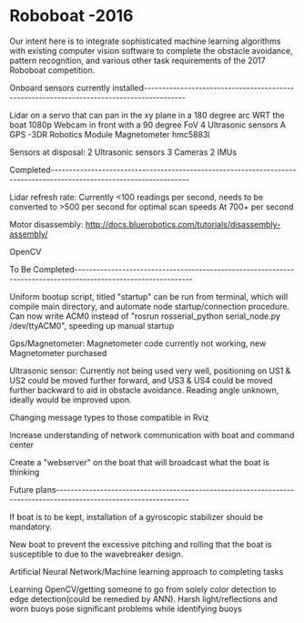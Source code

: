 # Roboboat -2016

Our intent here is to integrate sophisticated machine learning algorithms with existing computer vision software to complete the obstacle avoidance, pattern recognition, and various other task requirements of the 2017 Roboboat competition.


Onboard sensors currently installed-----------------------------------------------------------------------------------------

Lidar on a servo that can pan in the xy plane in a 180 degree arc WRT the boat
1080p Webcam in front with a 90 degree FoV
4 Ultrasonic sensors
A GPS -3DR Robotics Module
Magnetometer hmc5883l


Sensors at disposal:
2 Ultrasonic sensors
3 Cameras
2 IMUs


Completed--------------------------------------------------------------------------------------------------------------------

Lidar refresh rate: Currently <100 readings per second, needs to be converted to >500 per second for optimal scan speeds
At 700+ per second

Motor disassembly:
http://docs.bluerobotics.com/tutorials/disassembly-assembly/

OpenCV

To Be Completed--------------------------------------------------------------------------------------------------------------

Uniform bootup script, titled "startup" can be run from terminal, which will compile main directory, and automate node startup/connection procedure. Can now write ACM0 instead of "rosrun rosserial_python serial_node.py /dev/ttyACM0", speeding up manual startup

Gps/Magnetometer: Magnetometer code currently not working, new Magnetometer purchased


Ultrasonic sensor: Currently not being used very well, positioning on US1 & US2 could be moved further forward, and US3 & US4 could be moved further backward to aid in obstacle avoidance. Reading angle unknown, ideally would be improved upon.

Changing message types to those compatible in Rviz

Increase understanding of network communication with boat and command center

Create a "webserver" on the boat that will broadcast what the boat is thinking



Future plans------------------------------------------------------------------------------------------------------------------

If boat is to be kept, installation of a gyroscopic stabilizer should be mandatory.

New boat to prevent the excessive pitching and rolling that the boat is susceptible to due to the wavebreaker design.

Artificial Neural Network/Machine learning approach to completing tasks

Learning OpenCV/getting someone to go from solely color detection to edge detection(could be remedied by ANN). Harsh light/reflections and worn buoys pose significant problems while identifying buoys
